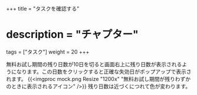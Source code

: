 +++
title = "タスクを確認する"
# description = "チャプター"
tags = ["タスク"]
weight = 20
+++


無料お試し期間の残り日数が10日を切ると画面右上に残り日数が表示されるようになります。この日数をクリックすると正確な失効日がポップアップで表示されます。
{{<imgproc mock.png Resize "1200x" "無料お試し期間が残りわずかのときに表示されるアイコン" />}}
残り日数は近づくにつれて色が変わります。
